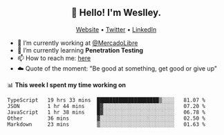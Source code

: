 <h2 align="center">👋 Hello! I'm Weslley.</h2>
<p align="center">
  <a href="http://weslleyneri.com.br">Website</a> •
  <a href="https://twitter.com/Weslley_Neri">Twitter</a> •
  <a href="https://www.linkedin.com/in/weslley-neri-3658908b">LinkedIn</a>
</p>


- 🔭 I’m currently working at [@MercadoLibre](https://github.com/mercadolibre)
- 🌱 I’m currently learning **Penetration Testing**
- 📫 How to reach me: [here](mailto:weslley39@gmail.com)
- ☁️ Quote of the moment: "Be good at something, get good or give up"

📊 **This week I spent my time working on**
<!--START_SECTION:waka-->
```text
TypeScript   19 hrs 33 mins  ████████████████████▒░░░░   81.07 % 
JSON         1 hr 44 mins    █▓░░░░░░░░░░░░░░░░░░░░░░░   07.20 % 
JavaScript   1 hr 38 mins    █▓░░░░░░░░░░░░░░░░░░░░░░░   06.78 % 
Other        36 mins         ▓░░░░░░░░░░░░░░░░░░░░░░░░   02.50 % 
Markdown     23 mins         ▒░░░░░░░░░░░░░░░░░░░░░░░░   01.63 % 
```
<!--END_SECTION:waka-->

<!-- Inspired by https://github.com/gruselhaus/gruselhaus -->